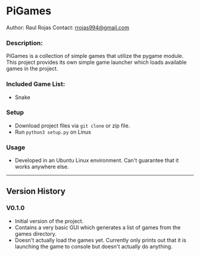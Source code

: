 # PiGames
Author: Raul Rojas
Contact: rrojas994@gmail.com

### Description:
PiGames is a collection of simple games that utilize the pygame module. This 
project provides its own simple game launcher which loads available games in 
the project. 

### Included Game List: 
* Snake

### Setup
* Download project files via `git clone` or zip file. 
* Run `python3 setup.py` on Linux

### Usage
* Developed in an Ubuntu Linux environment. Can't guarantee that it works anywhere 
else.

---

## Version History

### V0.1.0
* Initial version of the project. 
* Contains a very basic GUI which generates a list of games from the games directory. 
* Doesn't actually load the games yet. Currently only prints out that it is launching 
the game to console but doesn't actually do anything.
